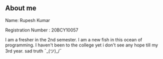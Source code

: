 ## About me

Name: Rupesh Kumar

Registration Number : 20BCY10057

I am a fresher in the 2nd semester. I am a new fish in this ocean of programming. I haven't been to the college yet i don't see any hope till my 3rd year. 
sad truth ¯\_(ツ)_/¯
